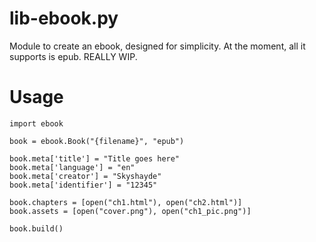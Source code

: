 # lib-ebook.py
Module to create an ebook, designed for simplicity.  At the moment, all it supports is epub.  REALLY WIP.  

# Usage

```
import ebook

book = ebook.Book("{filename}", "epub")

book.meta['title'] = "Title goes here"
book.meta['language'] = "en"
book.meta['creator'] = "Skyshayde"
book.meta['identifier'] = "12345"

book.chapters = [open("ch1.html"), open("ch2.html")]
book.assets = [open("cover.png"), open("ch1_pic.png")]

book.build()
```
